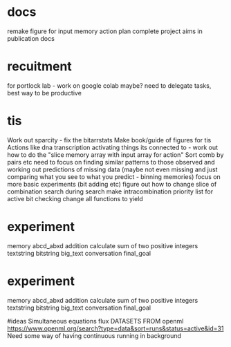 # docs
remake figure for input memory action plan
complete project aims in publication docs

# recuitment
for portlock lab - work on google colab maybe?
need to delegate tasks, best way to be productive

# tis
Work out sparcity - fix the bitarrstats
Make book/guide of figures for tis
Actions like dna transcription
activating things its connected to - work out how to do the "slice memory array with input array for action"
Sort comb by pairs etc
need to focus on finding similar patterns to those observed and working out predictions of missing data (maybe not even missing and just comparing what you see to what you predict - binning memories)
focus on more basic experiments (bit adding etc)
figure out how to change slice of combination search during search
make intracombination priority list for active bit checking
change all functions to yield

# experiment
memory
	abcd_abxd
addition
	calculate sum of two positive integers
textstring
bitstring
big_text
conversation
final_goal
# experiment
memory
	abcd_abxd
addition
	calculate sum of two positive integers
textstring
bitstring
big_text
conversation
final_goal

#ideas
Simultaneous equations
flux
DATASETS FROM openml https://www.openml.org/search?type=data&sort=runs&status=active&id=31
Need some way of having continuous running in background


